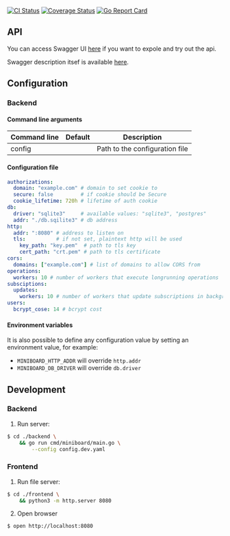 [![CI Status](https://github.com/ngalaiko/miniboard/workflows/CI/badge.svg)](https://github.com/ngalaiko/miniboard/actions)
[![Coverage Status](https://coveralls.io/repos/github/ngalaiko/miniboard/badge.svg?branch=master)](https://coveralls.io/github/ngalaiko/miniboard?branch=master)
[![Go Report Card](https://goreportcard.com/badge/github.com/ngalaiko/miniboard)](https://goreportcard.com/report/github.com/ngalaiko/miniboard)

## API

You can access Swagger UI [here](https://docs.miniboard.app/) if you want to expole and try out the api.

Swagger description itsef is available [here](https://docs.miniboard.app/api.swagger.yaml).

## Configuration

### Backend

#### Command line arguments

| Command line            | Default                  | Description                    |
| ----------------------- | ------------------------ | ------------------------------ |
| config                  |                          | Path to the configuration file |

#### Configuration file

```yaml
authorizations:
  domain: "example.com" # domain to set cookie to
  secure: false         # if cookie should be Secure
  cookie_lifetime: 720h # lifetime of auth cookie
db:
  driver: "sqlite3"     # available values: "sqlite3", "postgres"
  addr: "./db.sqilite3" # db address
http:
  addr: ":8080" # address to listen on
  tls:          # if not set, plaintext http will be used
    key_path: "key.pem"  # path to tls key
    cert_path: "crt.pem" # path to tls certificate
cors:
  domains: ["example.com"] # list of domains to allow CORS from
operations:
  workers: 10 # number of workers that execute longrunning operations
subsciptions:
  updates:
    workers: 10 # number of workers that update subscriptions in background
users:
  bcrypt_cose: 14 # bcrypt cost
```

#### Environment variables

It is also possible to define any configuration value by setting an environment value, for example:
* `MINIBOARD_HTTP_ADDR` will override `http.addr`
* `MINIBOARD_DB_DRIVER` will override `db.driver`

## Development

### Backend

1. Run server: 

```bash
$ cd ./backend \
    && go run cmd/miniboard/main.go \
        --config config.dev.yaml
```

### Frontend

1. Run file server:

```bash
$ cd ./frontend \
    && python3 -m http.server 8080
```

2. Open browser

```bash
$ open http://localhost:8080
```
